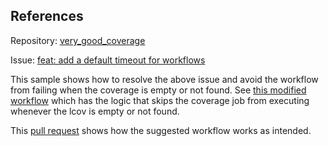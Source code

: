 ## References

Repository: [very_good_coverage](https://github.com/VeryGoodOpenSource/very_good_core)

Issue: [feat: add a default timeout for workflows](https://github.com/VeryGoodOpenSource/very_good_core/issues/246)

This sample shows how to resolve the above issue and avoid the workflow from failing when the coverage is empty or not found. See [this modified workflow](.github/workflows/main.yaml) which has the logic that skips the coverage job from executing whenever the lcov is empty or not found.

This [pull request](https://github.com/alestiago/issues/pull/4) shows how the suggested workflow works as intended.
